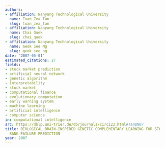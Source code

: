```yaml
---
authors:
- affiliation: Nanyang Technological University
  name: Tuan Zea Tan
  slug: tuan_zea_tan
- affiliation: Nanyang Technological University
  name: Chai Quek
  slug: chai_quek
- affiliation: Nanyang Technological University
  name: Geok See Ng
  slug: geok_see_ng
date: '2007-05-01'
estimated_citations: 27
fields:
- stock market prediction
- artificial neural network
- genetic algorithm
- interpretability
- stock market
- computational finance
- evolutionary computation
- early warning system
- machine learning
- artificial intelligence
- computer science
in: computational intelligence
src: https://dblp.uni-trier.de/db/journals/ci/ci23.html#TanQN07
title: BIOLOGICAL BRAIN-INSPIRED GENETIC COMPLEMENTARY LEARNING FOR STOCK MARKET AND
  BANK FAILURE PREDICTION
year: 2007
---
```

